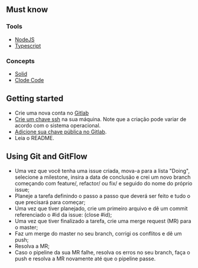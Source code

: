 ## Must know

### Tools

- [NodeJS](https://nodejs.org/en/)
- [Typescript](https://www.typescriptlang.org/)

### Concepts

- [Solid](https://www.google.com/search?q=programing+solid&oq=programing+solid&aqs=chrome..69i57j0l9.2516j0j4&sourceid=chrome&ie=UTF-8)
- [Clode Code](https://www.google.com/search?q=clean+code&oq=clean+code&aqs=chrome..69i57j46i67i433j35i39j0i67j0j46j69i60l2.1509j0j4&sourceid=chrome&ie=UTF-8)

## Getting started

- Crie uma nova conta no [Gitlab](https://gitlab.com/)
- [Crie um chave ssh](https://www.google.com/search?q=create+ssh+key&oq=create+ssh&aqs=chrome.2.69i57j69i59j0l8.3744j0j4&sourceid=chrome&ie=UTF-8) na sua máquina. Note que a criação pode variar de acordo com o sistema operacional.
- [Adicione sua chave pública no Gitlab](https://dev.to/sndrx/how-to-set-up-an-ssh-key-and-use-it-in-gitlab--42p1).
- Leia o README. 

## Using Git and GitFlow 
- Uma vez que você tenha uma issue criada, mova-a para a lista "Doing", selecione a milestone, insira a data de conclusão e crei um novo branch começando com feature/, refactor/ ou fix/ e seguido do nome do próprio issue;
- Planeje a tarefa definindo o passo a passo que deverá ser feito e tudo o que precisará para começar;
- Uma vez que tiver planejado, crie um primeiro arquivo e dê um commit referenciado o #id da issue: (close #id); 
- Uma vez que tiver finalizado a tarefa, crie uma merge request (MR) para o master;
- Faz um merge do master no seu branch, corrigi os conflitos e dê um push;
- Resolva a MR; 
- Caso o pipeline da sua MR falhe, resolva os erros no seu branch, faça o push e resolva a MR novamente até que o pipeline passe.
